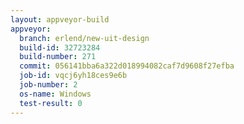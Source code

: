 ```yaml
---
layout: appveyor-build
appveyor:
  branch: erlend/new-uit-design
  build-id: 32723284
  build-number: 271
  commit: 056141bba6a322d018994082caf7d9608f27efba
  job-id: vqcj6yh18ces9e6b
  job-number: 2
  os-name: Windows
  test-result: 0
---
```

